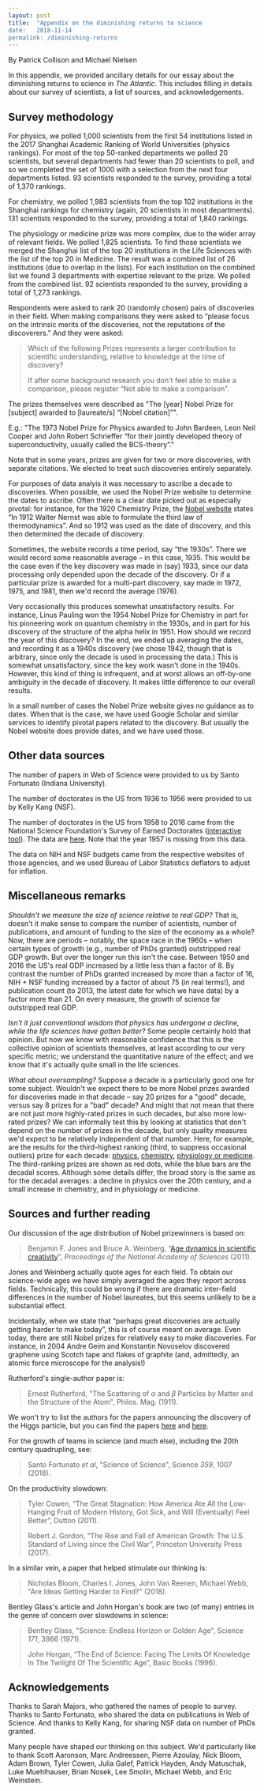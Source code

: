 ```yaml
---
layout: post
title:  "Appendix on the diminishing returns to science
date:   2018-11-14
permalink: /diminishing-returns
---
```

By Patrick Collison and Michael Nielsen

In this appendix, we provided ancillary details for our essay about
the diminishing returns to science in _The Atlantic_. This includes
filling in details about our survey of scientists, a list of sources,
and acknowledgements.

## Survey methodology

For physics, we polled 1,000 scientists from the first 54 institutions
listed in the 2017 Shanghai Academic Ranking of World Universities
(physics rankings).  For most of the top 50-ranked departments we
polled 20 scientists, but several departments had fewer than 20
scientists to poll, and so we completed the set of 1000 with a
selection from the next four departments listed. 93 scientists
responded to the survey, providing a total of 1,370 rankings.

For chemistry, we polled 1,983 scientists from the top 102
institutions in the Shanghai rankings for chemistry (again, 20
scientists in most departments). 131 scientists responded to the
survey, providing a total of 1,840 rankings.

The physiology or medicine prize was more complex, due to the wider
array of relevant fields. We polled 1,825 scientists.  To find those
scientists we merged the Shanghai list of the top 20 institutions in
the Life Sciences with the list of the top 20 in Medicine.  The result
was a combined list of 26 institutions (due to overlap in the lists).
For each institution on the combined list we found 3 departments with
expertise relevant to the prize.  We polled from the combined list. 92
scientists responded to the survey, providing a total of 1,273
rankings.

Respondents were asked to rank 20 (randomly chosen) pairs of
discoveries in their field.  When making comparisons they were asked
to &ldquo;please focus on the intrinsic merits of the discoveries, not
the reputations of the discoverers.&rdquo;  And they were asked:

> Which of the following Prizes represents a larger contribution to
> scientific understanding, relative to knowledge at the time of
> discovery?
>
> If after some background research you don't feel able to
> make a comparison, please register &ldquo;Not able to make a
> comparison&rdquo;.

The prizes themselves were described as "The [year] Nobel Prize for
[subject] awarded to [laureate/s] &ldquo;[Nobel citation]&rdquo;".

E.g.: "The 1973 Nobel Prize for Physics awarded to John Bardeen, Leon
Neil Cooper and John Robert Schrieffer &ldquo;for their jointly
developed theory of superconductivity, usually called the
BCS-theory&rdquo;."

Note that in some years, prizes are given for two or more discoveries,
with separate citations.  We elected to treat such discoveries
entirely separately.

For purposes of data analyis it was necessary to ascribe a decade to
discoveries.  When possible, we used the Nobel Prize website to
determine the dates to ascribe. Often there is a clear date picked out
as especially pivotal: for instance, for the 1920 Chemistry Prize, the
<a
href="https://www.nobelprize.org/nobel_prizes/chemistry/laureates/1920/nernst-facts.html">Nobel
website</a> states &ldquo;In 1912 Walter Nernst was able to formulate
the third law of thermodynamics&rdquo;. And so 1912 was used as the
date of discovery, and this then determined the decade of discovery.

Sometimes, the website records a time period, say &ldquo;the
1930s&rdquo;. There we would record some reasonable average &ndash;
in this case, 1935. This would be the case even if the key discovery
was made in (say) 1933, since our data processing only depended upon
the decade of the discovery. Or if a particular prize is awarded for
a multi-part discovery, say made in 1972, 1975, and 1981, then we'd
record the average (1976).
  
Very occasionally this produces somewhat unsatisfactory results. For
instance, Linus Pauling won the 1954 Nobel Prize for Chemistry in part
for his pioneering work on quantum chemistry in the 1930s, and in part
for his discovery of the structure of the alpha helix in
1951. How should we record the year of this discovery? In the end, we
ended up averaging the dates, and recording it as a 1940s discovery
(we chose 1942, though that is arbitrary, since only the decade is
used in processing the data.) This is somewhat unsatisfactory, since
the key work wasn't done in the 1940s. However, this kind of thing
is infrequent, and at worst allows an off-by-one ambiguity in the
decade of discovery. It makes little difference to our overall
results.

In a small number of cases the Nobel Prize website gives no guidance
as to dates. When that is the case, we have used Google Scholar and
similar services to identify pivotal papers related to the
discovery. But usually the Nobel website does provide dates, and we
have used those.

## Other data sources

The number of papers in Web of Science were provided to us by Santo
Fortunato (Indiana University). 

The number of doctorates in the US from 1936 to 1956 were provided to
us by Kelly Kang (NSF).

The number of doctorates in the US from 1958 to 2016 came from the
National Science Foundation's Survey of Earned Doctorates (<a
href="https://ncsesdata.nsf.gov/ids/sed">interactive tool</a>). The
data are <a href="assets/NSF1958.csv">here</a>.  Note that the year
1957 is missing from this data. 

The data on NIH and NSF budgets came from the respective websites of
those agencies, and we used Bureau of Labor Statistics deflators to
adjust for inflation.

## Miscellaneous remarks

*Shouldn't we measure the size of science relative to real GDP?* That
is, doesn't it make sense to compare the number of scientists, number
of publications, and amount of funding to the size of the economy as a
whole?  Now, there are periods &ndash; notably, the space race in the
1960s &ndash; when certain types of growth (e.g., number of PhDs
granted) outstripped real GDP growth. But over the longer run this
isn't the case.  Between 1950 and 2016 the US's real GDP increased by
a little less than a factor of 8. By contrast the number of PhDs
granted increased by more than a factor of 16, NIH + NSF funding
increased by a factor of about 75 (in real terms!), and publication
count (to 2013, the latest date for which we have data) by a factor
more than 21. On every measure, the growth of science far outstripped
real GDP. 

*Isn't it just conventional wisdom that physics has undergone a
decline, while the life sciences have gotten better?* Some people
certainly hold that opinion. But now we know with reasonable
confidence that this is the collective opinion of scientists
themselves, at least according to our very specific metric; we
understand the quantitative nature of the effect; and we know that
it's actually quite small in the life sciences.

*What about oversampling?* Suppose a decade is a particularly good one
for some subject.  Wouldn't we expect there to be more Nobel prizes
awarded for discoveries made in that decade &ndash; say 20 prizes for
a "good" decade, versus say 8 prizes for a "bad" decade? And might
that not mean that there are not just more highly-rated prizes in such
decades, but also more low-rated prizes? We can informally test this
by looking at statistics that don't depend on the number of prizes in
the decade, but only quality measures we'd expect to be relatively
independent of that number. Here, for example, are the results for the
third-highest ranking (third, to suppress occasional outliers) prize
for each decade: <a
href="assets/drs/physics_results_graph_full.png">physics</a>, <a
href="assets/drs/chemistry_results_graph_full.png">chemistry</a>, <a
href="assets/drs/medicine_results_graph_full.png">physiology or
medicine</a>. The third-ranking prizes are shown as red dots, while
the blue bars are the decadal scores.  Although some details differ,
the broad story is the same as for the decadal averages: a decline in
physics over the 20th century, and a small increase in chemistry, and
in physiology or medicine.

## Sources and further reading

Our discussion of the age distribution of Nobel prizewinners is
based on:

> Benjamin F. Jones and Bruce A. Weinberg, &ldquo;<a
> href="http://www.pnas.org/content/108/47/18910">Age dynamics in
> scientific creativity</a>&rdquo;, _Proceedings of the National
> Academy of Sciences_ (2011).
  
Jones and Weinberg actually quote ages for each field. To obtain our
science-wide ages we have simply averaged the ages they report across
fields. Technically, this could be wrong if there are dramatic
inter-field differences in the number of Nobel laureates, but this
seems unlikely to be a substantial effect. 

Incidentally, when we state that &ldquo;perhaps great discoveries are
actually getting harder to make today&rdquo;, this is of course meant
on average. Even today, there are still Nobel prizes for relatively
easy to make discoveries. For instance, in 2004 Andre Geim and
Konstantin Novoselov discovered graphene using Scotch tape and flakes
of graphite (and, admittedly, an atomic force microscope for the
analysis!)

Rutherford's single-author paper is:

> Ernest Rutherford, "The Scattering of <em>&alpha;</em> and
> <em>&beta;</em> Particles by Matter and the Structure of the Atom",
> Philos. Mag. (1911).

We won't try to list the authors for the papers announcing the
discovery of the Higgs particle, but you can find the
papers <a href="https://arxiv.org/abs/1207.7214">here</a>
and <a href="https://arxiv.org/abs/1207.7235">here</a>.

For the growth of teams in science (and much else), including the 20th
century quadrupling, see:

> Santo Fortunato _et al_, "Science of Science", Science *359*, 1007
> (2018).

On the productivity slowdown:

> Tyler Cowen, &ldquo;The Great Stagnation: How America Ate All the
> Low-Hanging Fruit of Modern History, Got Sick, and Will (Eventually)
> Feel Better&rdquo;, Dutton (2011).
>
> Robert J. Gordon, &ldquo;The Rise and Fall of American Growth: The
> U.S. Standard of Living since the Civil War&rdquo;, Princeton
> University Press (2017).

In a similar vein, a paper that helped stimulate our thinking is:

> Nicholas Bloom, Charles I. Jones, John Van Reenen, Michael Webb,
> "Are Ideas Getting Harder to Find?" (2018).

Bentley Glass's article and John Horgan's book are two (of many)
entries in the genre of concern over slowdowns in science:

> Bentley Glass, "Science: Endless Horizon or Golden Age", Science
> *171*, 3966 (1971).
>
> John Horgan, &ldquo;The End of Science: Facing The Limits Of
> Knowledge In The Twilight Of The Scientific Age&rdquo;, Basic Books
> (1996).

## Acknowledgements

Thanks to Sarah Majors, who gathered the names of people to
survey. Thanks to Santo Fortunato, who shared the data on
publications in Web of Science.  And thanks to Kelly Kang, for
sharing NSF data on number of PhDs granted.

Many people have shaped our thinking on this subject. We'd
particularly like to thank Scott Aaronson, Marc Andreessen, Pierre
Azoulay, Nick Bloom, Adam Brown, Tyler Cowen, Julia Galef, Patrick
Hayden, Andy Matuschak, Luke Muehlhauser, Brian Nosek, Lee Smolin,
Michael Webb, and Eric Weinstein.

